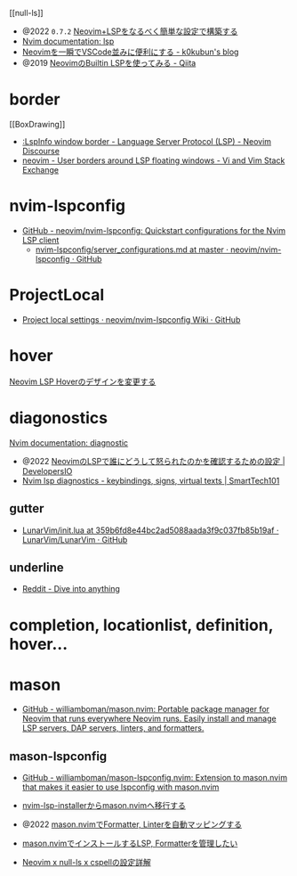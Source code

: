 [[null-ls]]

- @2022 `0.7.2` [Neovim+LSPをなるべく簡単な設定で構築する](https://zenn.dev/botamotch/articles/21073d78bc68bf)
- [Nvim documentation: lsp](https://neovim.io/doc/user/lsp.html)
- [Neovimを一瞬でVSCode並みに便利にする - k0kubun's blog](https://k0kubun.hatenablog.com/entry/neovim-lsp)
- @2019 [NeovimのBuiltin LSPを使ってみる - Qiita](https://qiita.com/slin/items/2b43925065de3b9a6d3b)

# border
[[BoxDrawing]]
- [:LspInfo window border - Language Server Protocol (LSP) - Neovim Discourse](https://neovim.discourse.group/t/lspinfo-window-border/1566)
- [neovim - User borders around LSP floating windows - Vi and Vim Stack Exchange](https://vi.stackexchange.com/questions/39074/user-borders-around-lsp-floating-windows)
# nvim-lspconfig
- [GitHub - neovim/nvim-lspconfig: Quickstart configurations for the Nvim LSP client](https://github.com/neovim/nvim-lspconfig)
	- [nvim-lspconfig/server_configurations.md at master · neovim/nvim-lspconfig · GitHub](https://github.com/neovim/nvim-lspconfig/blob/master/doc/server_configurations.md)

# ProjectLocal
- [Project local settings · neovim/nvim-lspconfig Wiki · GitHub](https://github.com/neovim/nvim-lspconfig/wiki/Project-local-settings)

# hover
[Neovim LSP Hoverのデザインを変更する](https://zenn.dev/botamotch/scraps/4ce17ce1f311c9)

# diagonostics
[Nvim documentation: diagnostic](https://neovim.io/doc/user/diagnostic.html)

- @2022 [NeovimのLSPで誰にどうして怒られたのかを確認するための設定 | DevelopersIO](https://dev.classmethod.jp/articles/eetann-change-neovim-lsp-diagnostics-format/)
- [Nvim lsp diagnostics - keybindings, signs, virtual texts | SmartTech101](https://smarttech101.com/nvim-lsp-diagnostics-keybindings-signs-virtual-texts/)

## gutter
- [LunarVim/init.lua at 359b6fd8e44bc2ad5088aada3f9c037fb85b19af · LunarVim/LunarVim · GitHub](https://github.com/LunarVim/LunarVim/blob/359b6fd8e44bc2ad5088aada3f9c037fb85b19af/lua/lsp/init.lua#L2)

## underline
- [Reddit - Dive into anything](https://www.reddit.com/r/neovim/comments/lciqhp/disable_annoying_underline_when_make_errors/)

# completion, locationlist, definition, hover...

# mason
- [GitHub - williamboman/mason.nvim: Portable package manager for Neovim that runs everywhere Neovim runs. Easily install and manage LSP servers, DAP servers, linters, and formatters.](https://github.com/williamboman/mason.nvim)

## mason-lspconfig
- [GitHub - williamboman/mason-lspconfig.nvim: Extension to mason.nvim that makes it easier to use lspconfig with mason.nvim](https://github.com/williamboman/mason-lspconfig.nvim)

- [nvim-lsp-installerからmason.nvimへ移行する](https://zenn.dev/kawarimidoll/articles/367b78f7740e84)

- @2022 [mason.nvimでFormatter, Linterを自動マッピングする](https://zenn.dev/matcha1024/articles/1a972c6e161ad4)
- [mason.nvimでインストールするLSP, Formatterを管理したい](https://zenn.dev/sakikagr/scraps/a621c775c89b91)
- [Neovim x null-ls x cspellの設定詳解](https://zenn.dev/kawarimidoll/articles/ad35f3dc4a5009)


